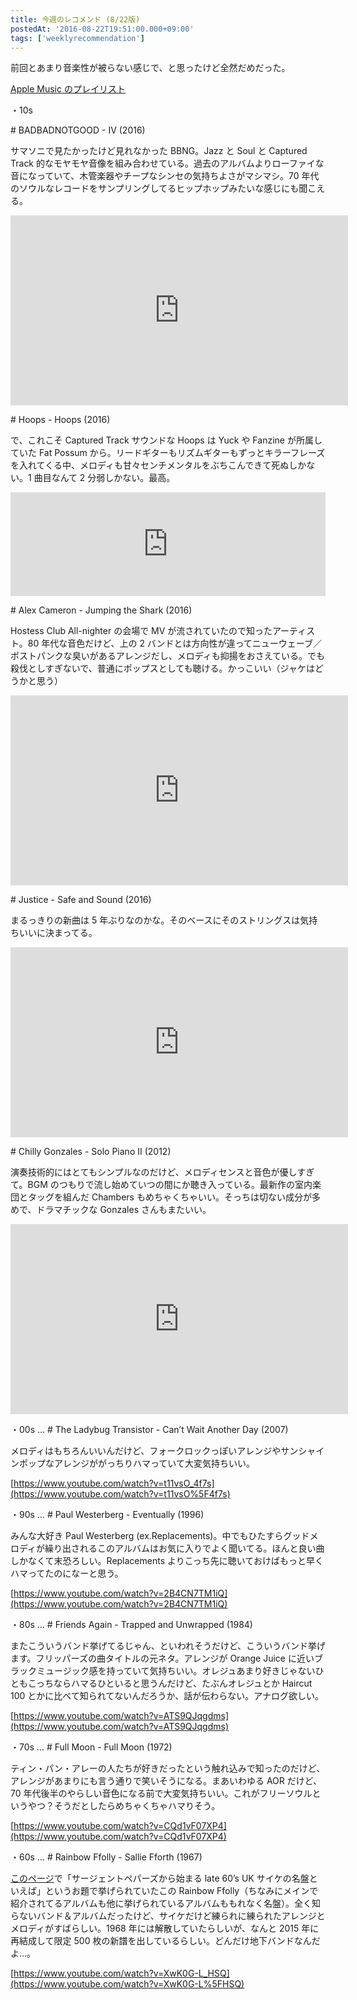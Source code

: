 ```yaml
---
title: 今週のレコメンド (8/22版)
postedAt: '2016-08-22T19:51:00.000+09:00'
tags: ['weeklyrecommendation']
---
```


前回とあまり音楽性が被らない感じで、と思ったけど全然だめだった。

[Apple Music のプレイリスト](https://itunes.apple.com/jp/playlist/jin-zhounorekomendo-8-22ban/idpl.a03ef0e44d7e4768b7563f67000daa4c)

・10s

\# BADBADNOTGOOD - IV (2016)

サマソニで見たかったけど見れなかった BBNG。Jazz と Soul と Captured Track 的なモヤモヤ音像を組み合わせている。過去のアルバムよりローファイな音になっていて、木管楽器やチープなシンセの気持ちよさがマシマシ。70 年代のソウルなレコードをサンプリングしてるヒップホップみたいな感じにも聞こえる。

<iframe id="youtube_iframe" src="https://www.youtube.com/embed/Cs4qZ9SBubc?feature=oembed&amp;enablejsapi=1&amp;origin=https://safe.txmblr.com&amp;wmode=opaque" allowfullscreen="" width="540" height="304" frameborder="0"></iframe>

\# Hoops - Hoops (2016)

で、これこそ Captured Track サウンドな Hoops は Yuck や Fanzine が所属していた Fat Possum から。リードギターもリズムギターもずっとキラーフレーズを入れてくる中、メロディも甘々センチメンタルをぶちこんできて死ぬしかない。1 曲目なんて 2 分弱しかない。最高。

<iframe src="https://w.soundcloud.com/player/?url=https%3A//api.soundcloud.com/tracks/270949711&amp;color=ff5500&amp;auto_play=false&amp;hide_related=false&amp;show_comments=true&amp;show_user=true&amp;show_reposts=false" width="100%" height="166" frameborder="no"></iframe>

\# Alex Cameron - Jumping the Shark (2016)

Hostess Club All-nighter の会場で MV が流されていたので知ったアーティスト。80 年代な音色だけど、上の 2 バンドとは方向性が違ってニューウェーブ／ポストパンクな臭いがあるアレンジだし、メロディも抑揚をおさえている。でも殺伐としすぎないで、普通にポップスとしても聴ける。かっこいい（ジャケはどうかと思う）

<iframe src="https://www.youtube.com/embed/dHBCMLrW-l4?feature=oembed&amp;enablejsapi=1&amp;origin=https://safe.txmblr.com&amp;wmode=opaque" allowfullscreen="" width="540" height="304" frameborder="0"></iframe>

\# Justice - Safe and Sound (2016)

まるっきりの新曲は 5 年ぶりなのかな。そのベースにそのストリングスは気持ちいいに決まってる。

<iframe src="https://www.youtube.com/embed/uXj8FM7lTrw?feature=oembed&amp;enablejsapi=1&amp;origin=https://safe.txmblr.com&amp;wmode=opaque" allowfullscreen="" width="540" height="304" frameborder="0"></iframe>

\# Chilly Gonzales - Solo Piano II (2012)

演奏技術的にはとてもシンプルなのだけど、メロディセンスと音色が優しすぎて。BGM のつもりで流し始めていつの間にか聴き入っている。最新作の室内楽団とタッグを組んだ Chambers もめちゃくちゃいい。そっちは切ない成分が多めで、ドラマチックな Gonzales さんもまたいい。

<iframe src="https://www.youtube.com/embed/jOdY09hSiWM?feature=oembed&amp;enablejsapi=1&amp;origin=https://safe.txmblr.com&amp;wmode=opaque" allowfullscreen="" width="540" height="304" frameborder="0"></iframe>

・00s … # The Ladybug Transistor - Can’t Wait Another Day (2007)

メロディはもちろんいいんだけど、フォークロックっぽいアレンジやサンシャインポップなアレンジががっちりハマっていて大変気持ちいい。

[https://www.youtube.com/watch?v=t11vsO_4f7s](https://www.youtube.com/watch?v=t11vsO%5F4f7s)

・90s … # Paul Westerberg - Eventually (1996)

みんな大好き Paul Westerberg (ex.Replacements)。中でもひたすらグッドメロディが繰り出されるこのアルバムはお気に入りでよく聞いてる。ほんと良い曲しかなくて末恐ろしい。Replacements よりこっち先に聴いておけばもっと早くハマってたのになーと思う。

[https://www.youtube.com/watch?v=2B4CN7TM1iQ](https://www.youtube.com/watch?v=2B4CN7TM1iQ)

・80s … # Friends Again - Trapped and Unwrapped (1984)

またこういうバンド挙げてるじゃん、といわれそうだけど、こういうバンド挙げます。フリッパーズの曲タイトルの元ネタ。アレンジが Orange Juice に近いブラックミュージック感を持っていて気持ちいい。オレジュあまり好きじゃないひともこっちならハマるひといると思うんだけど、たぶんオレジュとか Haircut 100 とかに比べて知られてないんだろうか、話が伝わらない。アナログ欲しい。

[https://www.youtube.com/watch?v=ATS9QJqgdms](https://www.youtube.com/watch?v=ATS9QJqgdms)

・70s … # Full Moon - Full Moon (1972)

ティン・パン・アレーの人たちが好きだったという触れ込みで知ったのだけど、アレンジがあまりにも言う通りで笑いそうになる。まあいわゆる AOR だけど、70 年代後半のやらしい音色になる前で大変気持ちいい。これがフリーソウルというやつ？そうだとしたらめちゃくちゃハマりそう。

[https://www.youtube.com/watch?v=CQd1vF07XP4](https://www.youtube.com/watch?v=CQd1vF07XP4)

・60s … # Rainbow Ffolly - Sallie Fforth (1967)

[このページ](http://startripmusic.com/2016/08/20/sumner/)で「サージェントペパーズから始まる late 60’s UK サイケの名盤といえば」というお題で挙げられていたこの Rainbow Ffolly（ちなみにメインで紹介されてるアルバムも他に挙げられているアルバムももれなく名盤）。全く知らないバンド＆アルバムだったけど、サイケだけど練られに練られたアレンジとメロディがすばらしい。1968 年には解散していたらしいが、なんと 2015 年に再結成して限定 500 枚の新譜を出しているらしい。どんだけ地下バンドなんだよ…。

[https://www.youtube.com/watch?v=XwK0G-L_HSQ](https://www.youtube.com/watch?v=XwK0G-L%5FHSQ)
